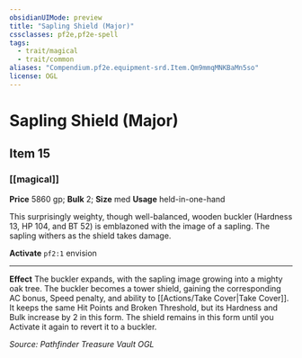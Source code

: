 ```yaml
---
obsidianUIMode: preview
title: "Sapling Shield (Major)"
cssclasses: pf2e,pf2e-spell
tags:
  - trait/magical
  - trait/common
aliases: "Compendium.pf2e.equipment-srd.Item.Qm9mmqMNKBaMn5so"
license: OGL
---
```

# Sapling Shield (Major)
## Item 15
### [[magical]]


**Price** 5860 gp; 
**Bulk** 2; **Size** med
**Usage** held-in-one-hand

This surprisingly weighty, though well-balanced, wooden buckler (Hardness 13, HP 104, and BT 52) is emblazoned with the image of a sapling. The sapling withers as the shield takes damage.

**Activate** `pf2:1` envision

* * *

**Effect** The buckler expands, with the sapling image growing into a mighty oak tree. The buckler becomes a tower shield, gaining the corresponding AC bonus, Speed penalty, and ability to [[Actions/Take Cover|Take Cover]]. It keeps the same Hit Points and Broken Threshold, but its Hardness and Bulk increase by 2 in this form. The shield remains in this form until you Activate it again to revert it to a buckler.

*Source: Pathfinder Treasure Vault*
*OGL*
